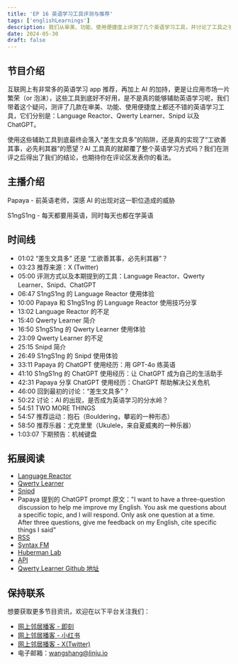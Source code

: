 ```yaml
---
title: 'EP 16 英语学习工具评测与推荐'
tags: ['englishLearnings']
description: 我们从审美、功能、使用便捷度上评测了几个英语学习工具，并讨论了工具之于英语学习的重要性。
date: 2024-05-30
draft: false
---
```


## 节目介绍

互联网上有非常多的英语学习 app 推荐，再加上 AI 的加持，更是让应用市场一片繁荣（or 泡沫），这些工具到底好不好用，是不是真的能够辅助英语学习呢，我们带着这个疑问，测评了几款在审美、功能、使用便捷度上都还不错的英语学习工具，它们分别是：Language Reactor、Qwerty Learner、Snipd 以及 ChatGPT。

使用这些辅助工具到底最终会落入“差生文具多”的陷阱，还是真的实现了“工欲善其事，必先利其器“的愿望？AI 工具真的就颠覆了整个英语学习方式吗？我们在测评之后得出了我们的结论，也期待你在评论区发表你的看法。

## 主播介绍

Papaya - 前英语老师，深感 AI 的出现对这一职位造成的威胁

S1ngS1ng - 每天都要用英语，同时每天也都在学英语

## 时间线

- 01:02 “差生文具多” 还是 “工欲善其事，必先利其器”？
- 03:23 推荐来源：X (Twitter)
- 05:00 评测方式以及本期提到的工具：Language Reactor、Qwerty Learner、Snipd、ChatGPT
- 06:47 S1ngS1ng 的 Language Reactor 使用体验
- 10:00 Papaya 和 S1ngS1ng 的 Language Reactor 使用技巧分享
- 13:02 Language Reactor 的不足
- 15:40 Qwerty Learner 简介
- 16:50 S1ngS1ng 的 Qwerty Learner 使用体验
- 23:09 Qwerty Learner 的不足
- 25:15 Snipd 简介
- 26:49 S1ngS1ng 的 Snipd 使用体验
- 33:11 Papaya 的 ChatGPT 使用经历：用 GPT-4o 练英语
- 41:10 S1ngS1ng 的 ChatGPT 使用经历：让 ChatGPT 成为自己的生活助手
- 42:31 Papaya 分享 ChatGPT 使用经历：ChatGPT 帮助解决公关危机
- 46:00 回到最初的讨论：“差生文具多”？
- 50:22 讨论：AI 的出现，是否成为英语学习的分水岭？
- 54:51 TWO MORE THINGS
- 54:57 推荐运动：抱石（Bouldering，攀岩的一种形态）
- 58:50 推荐乐器：尤克里里（Ukulele，来自夏威夷的一种乐器）
- 1:03:07 下期预告：机械键盘

## 拓展阅读

- [Language Reactor](https://www.languagereactor.com/)
- [Qwerty Learner](https://qwerty.kaiyi.cool/)
- [Snipd](https://www.snipd.com/)
- Papaya 提到的 ChatGPT prompt 原文："I want to have a three-question discussion to help me improve my English. You ask me questions about a specific topic, and I will respond. Only ask one question at a time. After three questions, give me feedback on my English, cite specific things I said"
- [RSS](https://en.wikipedia.org/wiki/RSS/)
- [Syntax FM](https://syntax.fm/)
- [Huberman Lab](https://www.hubermanlab.com/)
- [API](https://en.wikipedia.org/wiki/API/)
- [Qwerty Learner Github 地址](https://github.com/RealKai42/qwerty-learner)

## 保持联系

想要获取更多节目资讯，欢迎在以下平台关注我们：

- [网上邻居播客 - 即刻](https://m.okjike.com/users/c751f4fb-d31d-44cf-aef9-f6b55dec4cd5?source=user_card&s=eyJ1IjoiNjUyMzg3NmQwZWQ3ZTc2NjQ5ODMwNWE4IiwiZCI6MX0%3D)
- [网上邻居播客 - 小红书](https://www.xiaohongshu.com/user/profile/64c2024f00000000140396e6?xhsshare=WeixinSession&appuid=64c2024f00000000140396e6&apptime=1697005943)
- [网上邻居播客 - X(Twitter)](https://twitter.com/wslj_podcast)
- 电子邮箱：wangshang@linju.io
